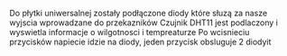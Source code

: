 Do płytki uniwersalnej zostały podłączone diody które słuzą za nasze wyjscia wprowadzane do przekazników
Czujnik DHT11 jest podlaczony i wyswietla informacje o wilgotnosci i tempreaturze
Po wcisnieciu przycisków napiecie idzie na diody, jeden przycisk obsluguje 2 diodyit